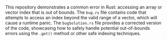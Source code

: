 This repository demonstrates a common error in Rust: accessing an array or vector index that is out of bounds.  The `bug.rs` file contains code that attempts to access an index beyond the valid range of a vector, which will cause a runtime panic. The `bugSolution.rs` file provides a corrected version of the code, showcasing how to safely handle potential out-of-bounds errors using the `.get()` method or other safe indexing techniques.